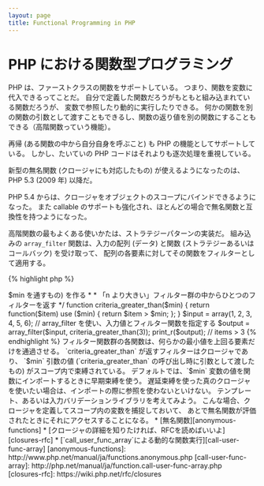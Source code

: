 ```yaml
---
layout: page
title: Functional Programming in PHP
---
```


# PHP における関数型プログラミング

PHP は、ファーストクラスの関数をサポートしている。
つまり、関数を変数に代入できるってことだ。
自分で定義した関数だろうがもともと組み込まれている関数だろうが、
変数で参照したり動的に実行したりできる。
何かの関数を別の関数の引数として渡すこともできるし、関数の返り値を別の関数にすることもできる（高階関数っていう機能）。

再帰 (ある関数の中から自分自身を呼ぶこと) も PHP の機能としてサポートしている。
しかし、たいていの PHP コードはそれよりも逐次処理を重視している。

新型の無名関数 (クロージャにも対応したもの) が使えるようになったのは、PHP 5.3 (2009 年) 以降だ。

PHP 5.4 からは、クロージャをオブジェクトのスコープにバインドできるようになった。
また callable のサポートも強化され、ほとんどの場合で無名関数と互換性を持つようになった。

高階関数の最もよくある使いかたは、ストラテジーパターンの実装だ。
組み込みの `array_filter` 関数は、入力の配列 (データ)
と関数 (ストラテジーあるいはコールバック) を受け取って、
配列の各要素に対してその関数をフィルターとして適用する。

{% highlight php %}
<?php
$input = array(1, 2, 3, 4, 5, 6);

// 新たな無名関数を作って、変数に代入する
$filter_even = function($item) {
    return ($item % 2) == 0;
};

// array_filter は、データと関数を受け取る
$output = array_filter($input, $filter_even);

// 関数をいったん変数に代入せずに、直接このように書いてもかまわない
$output = array_filter($input, function($item) {
    return ($item % 2) == 0;
});

print_r($output);
{% endhighlight %}

クロージャは無名関数の一種で、外部のスコープからインポートした変数に対してグローバル変数を介さずにアクセスできる。
理論的には、クロージャというのは関数の一種であり、定義時に一部の引数を環境に閉じた (固定した) ものである。
クロージャを使えば、変数のスコープの制約をすっきりとした方法で回避できる。

次の例では、クロージャを使って関数を定義する。この関数はフィルター関数群の中から
`array_filter` 用のフィルター関数を一つ返すものだ。

{% highlight php %}
<?php
/**
 * フィルター用の無名関数 (items > $min を通すもの) を作る
 *
 * 「n より大きい」フィルター群の中からひとつのフィルターを返す
 */
function criteria_greater_than($min)
{
    return function($item) use ($min) {
        return $item > $min;
    };
}

$input = array(1, 2, 3, 4, 5, 6);

// array_filter を使い、入力値とフィルター関数を指定する
$output = array_filter($input, criteria_greater_than(3));

print_r($output); // items > 3
{% endhighlight %}

フィルター関数群の各関数は、何らかの最小値を上回る要素だけを通過させる。
`criteria_greater_than` が返すフィルターはクロージャであり、
`$min` 引数の値 (`criteria_greater_than` の呼び出し時に引数として渡したもの)
がスコープ内で束縛されている。

デフォルトでは、`$min` 変数の値を関数にインポートするときに早期束縛を使う。
遅延束縛を使った真のクロージャを使いたい場合は、インポートの際に参照を使わないといけない。
テンプレート、あるいは入力バリデーションライブラリを考えてみよう。
こんな場合、クロージャを定義してスコープ内の変数を捕捉しておいて、
あとで無名関数が評価されたときにそれにアクセスすることになる。

* [無名関数][anonymous-functions]
* [クロージャの詳細を知りたければ、RFCを読めばいいよ][closures-rfc]
* [`call_user_func_array`による動的な関数実行][call-user-func-array]

[anonymous-functions]: http://www.php.net/manual/ja/functions.anonymous.php
[call-user-func-array]: http://php.net/manual/ja/function.call-user-func-array.php
[closures-rfc]: https://wiki.php.net/rfc/closures
